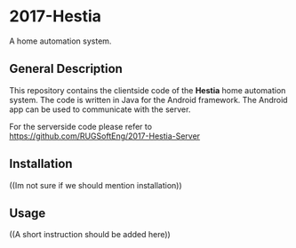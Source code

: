 # 2017-Hestia
A home automation system.

## General Description 
This repository contains the clientside code of the **Hestia** home automation system.
The code is written in Java for the Android framework. The Android app can be used to communicate with the server. 

For the serverside code please refer to https://github.com/RUGSoftEng/2017-Hestia-Server

## Installation
((Im not sure if we should mention installation))
## Usage
((A short instruction should be added here))
